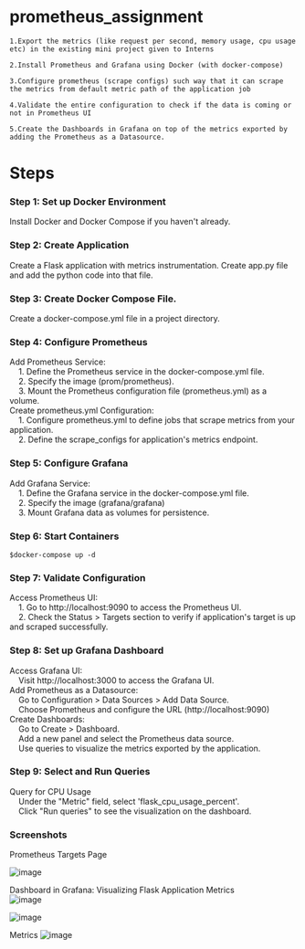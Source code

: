# prometheus_assignment
    1.Export the metrics (like request per second, memory usage, cpu usage etc) in the existing mini project given to Interns

    2.Install Prometheus and Grafana using Docker (with docker-compose)

    3.Configure prometheus (scrape configs) such way that it can scrape the metrics from default metric path of the application job

    4.Validate the entire configuration to check if the data is coming or not in Prometheus UI

    5.Create the Dashboards in Grafana on top of the metrics exported by adding the Prometheus as a Datasource.

# Steps <br>
<h3>Step 1: Set up Docker Environment <br></h3>
Install Docker and Docker Compose if you haven't already. <br>
<h3>Step 2: Create Application<br></h3>
Create a Flask application with metrics instrumentation. Create app.py file and add the python code into that file.<br> 
<h3>Step 3: Create Docker Compose File. <br></h3>
Create a docker-compose.yml file in a project directory.<br>
<h3>Step 4: Configure Prometheus <br></h3>
Add Prometheus Service:<br>
&nbsp &nbsp 1. Define the Prometheus service in the docker-compose.yml file.<br>
&nbsp &nbsp 2. Specify the image (prom/prometheus).<br>
&nbsp &nbsp 3. Mount the Prometheus configuration file (prometheus.yml) as a volume.<br>
Create prometheus.yml Configuration:<br></h5>
&nbsp &nbsp 1. Configure prometheus.yml to define jobs that scrape metrics from your application.<br>
&nbsp &nbsp 2. Define the scrape_configs for application's metrics endpoint.<br>
<h3>Step 5: Configure Grafana <br></h3>
Add Grafana Service:<br>
&nbsp &nbsp 1. Define the Grafana service in the docker-compose.yml file.<br>
&nbsp &nbsp 2. Specify the image (grafana/grafana)<br>
&nbsp &nbsp 3. Mount Grafana data as volumes for persistence.<br>
<h3>Step 6: Start Containers<br></h3>

`$docker-compose up -d`
<h3>Step 7: Validate Configuration<br></h3>
Access Prometheus UI:<br>
&nbsp &nbsp 1. Go to http://localhost:9090 to access the Prometheus UI.<br>
&nbsp &nbsp 2. Check the Status > Targets section to verify if application's target is up and scraped successfully.<br>
<h3>Step 8: Set up Grafana Dashboard<br></h3>
Access Grafana UI:<br>
&nbsp &nbsp Visit http://localhost:3000 to access the Grafana UI.<br>
Add Prometheus as a Datasource:<br>
&nbsp &nbsp       Go to Configuration > Data Sources > Add Data Source.<br>
&nbsp &nbsp       Choose Prometheus and configure the URL (http://localhost:9090)<br>
Create Dashboards:<br>
&nbsp &nbsp  Go to Create > Dashboard.<br>
&nbsp &nbsp  Add a new panel and select the Prometheus data source.<br>
&nbsp &nbsp  Use queries to visualize the metrics exported by the application.<br>
<h3>Step 9: Select and Run Queries<br></h3>
Query for CPU Usage<br>
&nbsp &nbsp Under the "Metric" field, select 'flask_cpu_usage_percent'.<br>
&nbsp &nbsp Click "Run queries" to see the visualization on the dashboard.<br>
<h3>Screenshots<br></h3>
Prometheus Targets Page<br>

![image](https://github.com/Bhargav1470/prometheus_assignment/assets/90518660/623d187e-f982-4e5f-b08d-cded3e32f313)

Dashboard in Grafana: Visualizing Flask Application Metrics<br>
![image](https://github.com/Bhargav1470/prometheus_assignment/assets/90518660/0ab2aa10-a378-4e3b-847a-cf1aeb4d1047)<br>

![image](https://github.com/Bhargav1470/prometheus_assignment/assets/90518660/346dfa0d-697a-43a0-bec5-1bb97ced9f1a)


Metrics
![image](https://github.com/Bhargav1470/prometheus_assignment/assets/90518660/ce92425a-c10e-4703-b80a-495339aa2f8f)

        
        
